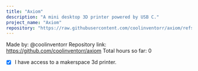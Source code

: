 ```yaml
---
title: "Axiom"
description: "A mini desktop 3D printer powered by USB C."
project_name: "Axiom"
repository: "https://raw.githubusercontent.com/coolinventorr/axiom/refs/heads/main/JOURNAL.md"
---
```

Made by: @coolinventorr
Repository link: https://github.com/coolinventorr/axiom
Total hours so far: 0
- [x] I have access to a makerspace 3d printer.
